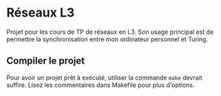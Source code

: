 # Réseaux L3

Projet pour les cours de TP de réseaux en L3. Son usage principal est de permettre la synchronisation entre mon ordinateur personnel et Turing.

## Compiler le projet

Pour avoir un projet prêt à exécuté, utiliser la commande ``make`` devrait suffire. Lisez les commentaires dans Makefile pour plus d'options.
